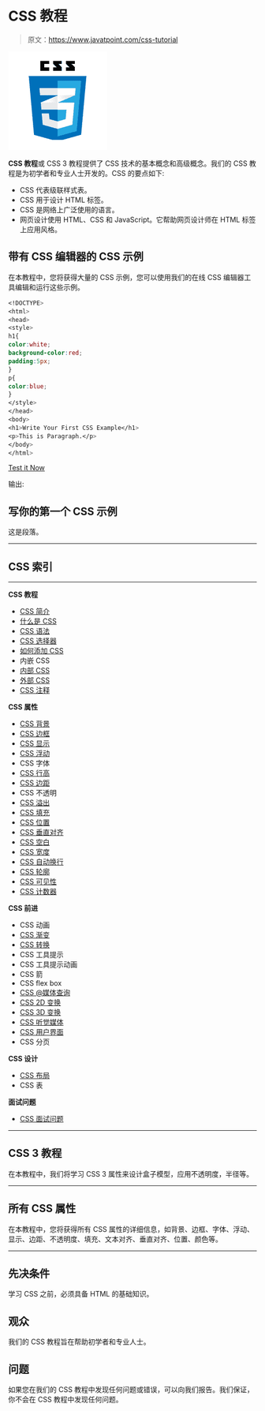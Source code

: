 # CSS 教程

> 原文：<https://www.javatpoint.com/css-tutorial>

![CSS tutorial](img/0b1bf15d7849e0915222cadf90fe6cb4.png)

**CSS 教程**或 CSS 3 教程提供了 CSS 技术的基本概念和高级概念。我们的 CSS 教程是为初学者和专业人士开发的。CSS 的要点如下:

*   CSS 代表级联样式表。
*   CSS 用于设计 HTML 标签。
*   CSS 是网络上广泛使用的语言。
*   网页设计使用 HTML、CSS 和 JavaScript。它帮助网页设计师在 HTML 标签上应用风格。

## 带有 CSS 编辑器的 CSS 示例

在本教程中，您将获得大量的 CSS 示例，您可以使用我们的在线 CSS 编辑器工具编辑和运行这些示例。

```css
<!DOCTYPE>
<html>
<head>
<style>
h1{
color:white;
background-color:red;
padding:5px;
}
p{
color:blue;
}
</style>
</head>
<body>
<h1>Write Your First CSS Example</h1>
<p>This is Paragraph.</p>
</body>
</html>

```

[Test it Now](https://www.javatpoint.com/oprweb/test.jsp?filename=csscss1)

输出:

## 写你的第一个 CSS 示例

这是段落。

* * *

## CSS 索引

* * *

**CSS 教程**

*   [CSS 简介](css-tutorial)
*   [什么是 CSS](what-is-css)
*   [CSS 语法](css-syntax)
*   [CSS 选择器](css-selector)
*   [如何添加 CSS](how-to-add-css)
*   内嵌 CSS
*   [内部 CSS](internal-css)
*   [外部 CSS](external-css)
*   [CSS 注释](css-comments)

**CSS 属性**

*   [CSS 背景](css-background)
*   [CSS 边框](css-border)
*   [CSS 显示](css-display)
*   [CSS 浮动](css-float)
*   CSS 字体
*   [CSS 行高](css-line-height)
*   [CSS 边距](css-margin)
*   CSS 不透明
*   [CSS 溢出](css-overflow)
*   [CSS 填充](css-padding)
*   [CSS 位置](css-position)
*   [CSS 垂直对齐](css-vertical-align)
*   [CSS 空白](css-white-space)
*   [CSS 宽度](css-width)
*   [CSS 自动换行](css-word-wrap)
*   [CSS 轮廓](css-outline)
*   [CSS 可见性](css-visibility)
*   [CSS 计数器](css-counter)

**CSS 前进**

*   CSS 动画
*   [CSS 渐变](css-gradient)
*   [CSS 转换](css-transition)
*   CSS 工具提示
*   CSS 工具提示动画
*   CSS 箭
*   CSS flex box
*   [CSS @媒体查询](css-media-query)
*   [CSS 2D 变换](css-2d-transforms)
*   [CSS 3D 变换](css-3d-transforms)
*   [CSS 听觉媒体](css-aural-media)
*   [CSS 用户界面](css-user-interface)
*   CSS 分页

**CSS 设计**

*   [CSS 布局](css-layout)
*   CSS 表

**面试问题**

*   [CSS 面试问题](css-interview-questions)

* * *

## CSS 3 教程

在本教程中，我们将学习 CSS 3 属性来设计盒子模型，应用不透明度，半径等。

* * *

## 所有 CSS 属性

在本教程中，您将获得所有 CSS 属性的详细信息，如背景、边框、字体、浮动、显示、边距、不透明度、填充、文本对齐、垂直对齐、位置、颜色等。

* * *

## 先决条件

学习 CSS 之前，必须具备 HTML 的基础知识。

## 观众

我们的 CSS 教程旨在帮助初学者和专业人士。

## 问题

如果您在我们的 CSS 教程中发现任何问题或错误，可以向我们报告。我们保证，你不会在 CSS 教程中发现任何问题。